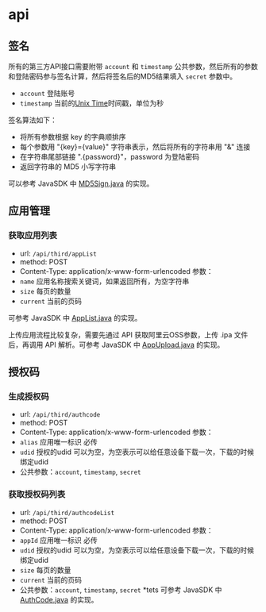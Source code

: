 # api

## 签名
所有的第三方API接口需要附带 `account` 和 `timestamp` 公共参数，然后所有的参数和登陆密码参与签名计算，然后将签名后的MD5结果填入 `secret` 参数中。
* `account` 登陆账号
* `timestamp` 当前的[Unix Time](https://en.wikipedia.org/wiki/Unix_time)时间戳，单位为秒

签名算法如下：
* 将所有参数根据 key 的字典顺排序
* 每个参数用 "{key}={value}" 字符串表示，然后将所有的字符串用 "&" 连接
* 在字符串尾部链接 ".{password}"，password 为登陆密码
* 返回字符串的 MD5 小写字符串

可以参考 JavaSDK 中 [MD5Sign.java](https://github.com/apple-sign/JavaSDK/blob/master/src/main/java/org/applesign/utils/MD5Sign.java) 的实现。

## 应用管理

### 获取应用列表
* url: `/api/third/appList`
* method: POST
* Content-Type: application/x-www-form-urlencoded
参数：
* `name` 应用名称搜索关键词，如果返回所有，为空字符串
* `size` 每页的数量
* `current` 当前的页码

可参考 JavaSDK 中 [AppList.java](https://github.com/apple-sign/JavaSDK/blob/master/src/main/java/org/applesign/api/AppList.java) 的实现。

上传应用流程比较复杂，需要先通过 API 获取阿里云OSS参数，上传 .ipa 文件后，再调用 API 解析。可参考 JavaSDK 中 [AppUpload.java](https://github.com/apple-sign/JavaSDK/blob/master/src/main/java/org/applesign/api/AppUpload.java) 的实现。

## 授权码

### 生成授权码
* url: `/api/third/authcode`
* method: POST
* Content-Type: application/x-www-form-urlencoded
参数：
* `alias` 应用唯一标识  必传
* `udid` 授权的udid 可以为空，为空表示可以给任意设备下载一次，下载的时候绑定udid
* 公共参数：`account`, `timestamp`, `secret`

### 获取授权码列表
* url: `/api/third/authcodeList`
* method: POST
* Content-Type: application/x-www-form-urlencoded
参数：
* `appId` 应用唯一标识  必传
* `udid` 授权的udid 可以为空，为空表示可以给任意设备下载一次，下载的时候绑定udid
* `size` 每页的数量
* `current` 当前的页码
* 公共参数：`account`, `timestamp`, `secret`
*tets
可参考 JavaSDK 中 [AuthCode.java](https://github.com/apple-sign/JavaSDK/blob/master/src/main/java/org/applesign/api/AuthCode.java) 的实现。
